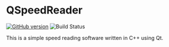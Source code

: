 #  QSpeedReader

[![GitHub version](https://badge.fury.io/gh/ballessay%2Fqspeedreader.svg)](https://badge.fury.io/gh/ballessay%2Fqspeedreader)
![Build Status](https://github.com/ballessay/qspeedreader/actions/workflows/build.yml/badge.svg)
 
This is a simple speed reading software written in C++ using Qt.

